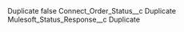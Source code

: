 <?xml version="1.0" encoding="UTF-8"?>
<CustomMetadata xmlns="http://soap.sforce.com/2006/04/metadata" xmlns:xsi="http://www.w3.org/2001/XMLSchema-instance" xmlns:xsd="http://www.w3.org/2001/XMLSchema">
    <label>Duplicate</label>
    <protected>false</protected>
    <values>
        <field>Connect_Order_Status__c</field>
        <value xsi:type="xsd:string">Duplicate</value>
    </values>
    <values>
        <field>Mulesoft_Status_Response__c</field>
        <value xsi:type="xsd:string">Duplicate</value>
    </values>
</CustomMetadata>
